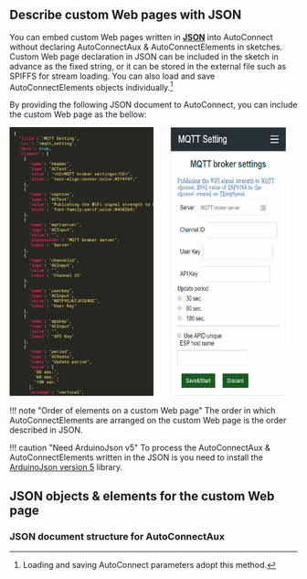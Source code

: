 ## Describe custom Web pages with JSON

You can embed custom Web pages written in [**JSON**](https://www.json.org/index.html) into AutoConnect without declaring AutoConnectAux &amp; AutoConnectElements in sketches. Custom Web page declaration in JSON can be included in the sketch in advance as the fixed string, or it can be stored in the external file such as SPIFFS for stream loading. You can also load and save AutoConnectElements objects individually.[^1]

[^1]:Loading and saving AutoConnect parameters adopt this method.

By providing the following JSON document to AutoConnect, you can include the custom Web page as the bellow:

<div style="float:left;width:50%;height:470px;overflow:auto"><img src="./images/ac_json.png"></div>
<img style="margin-left:30px;width:40%;height:470px;" src="./images/ac_mqtt_setting.png">

!!! note "Order of elements on a custom Web page"
    The order in which AutoConnectElements are arranged on the custom Web page is the order described in JSON.

!!! caution "Need ArduinoJson v5"
    To process the AutoConnectAux &amp; AutoConnectElements written in the JSON is you need to install the [ArduinoJson version 5](https://arduinojson.org/v5/doc/installation/) library.

## JSON objects &amp; elements for the custom Web page

### JSON document structure for AutoConnectAux


